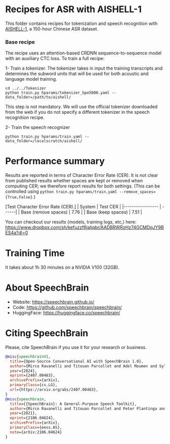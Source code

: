 # Recipes for ASR with AISHELL-1
This folder contains recipes for tokenization and speech recognition with [AISHELL-1](https://www.openslr.org/33/), a 150-hour Chinese ASR dataset.

### Base recipe
The recipe uses an attention-based CRDNN sequence-to-sequence model with an auxiliary CTC loss.
To train a full recipe:

1- Train a tokenizer. The tokenizer takes in input the training transcripts and determines the subword units that will be used for both acoustic and language model training.

```
cd ../../Tokenizer
python train.py hparams/tokenizer_bpe5000.yaml --data_folder=/path/to/aishell/
```
This step is not mandatory. We will use the official tokenizer downloaded from the web if you do not
specify a different tokenizer in the speech recognition recipe.

2- Train the speech recognizer
```
python train.py hparams/train.yaml --data_folder=/localscratch/aishell/
```

# Performance summary
Results are reported in terms of Character Error Rate (CER). It is not clear from published results whether spaces are kept or removed when computing CER; we therefore report results for both settings. (This can be controlled using `python train.py hparams/train.yaml --remove_spaces={True,False}`.)

[Test Character Error Rate (CER).]
| System | Test CER |
|----------------- | ------|
| Base (remove spaces) | 7.76 |
| Base (keep spaces) | 7.51 |

You can checkout our results (models, training logs, etc,) here:
https://www.dropbox.com/sh/kefuzzf6jaljqbr/AADBRWRzHz74GCMDqJY9BES4a?dl=0

# Training Time
It takes about 1h 30 minutes on a NVIDIA V100 (32GB).

# **About SpeechBrain**
- Website: https://speechbrain.github.io/
- Code: https://github.com/speechbrain/speechbrain/
- HuggingFace: https://huggingface.co/speechbrain/


# **Citing SpeechBrain**
Please, cite SpeechBrain if you use it for your research or business.

```bibtex
@misc{speechbrainV1,
  title={Open-Source Conversational AI with SpeechBrain 1.0},
  author={Mirco Ravanelli and Titouan Parcollet and Adel Moumen and Sylvain de Langen and Cem Subakan and Peter Plantinga and Yingzhi Wang and Pooneh Mousavi and Luca Della Libera and Artem Ploujnikov and Francesco Paissan and Davide Borra and Salah Zaiem and Zeyu Zhao and Shucong Zhang and Georgios Karakasidis and Sung-Lin Yeh and Pierre Champion and Aku Rouhe and Rudolf Braun and Florian Mai and Juan Zuluaga-Gomez and Seyed Mahed Mousavi and Andreas Nautsch and Xuechen Liu and Sangeet Sagar and Jarod Duret and Salima Mdhaffar and Gaelle Laperriere and Mickael Rouvier and Renato De Mori and Yannick Esteve},
  year={2024},
  eprint={2407.00463},
  archivePrefix={arXiv},
  primaryClass={cs.LG},
  url={https://arxiv.org/abs/2407.00463},
}
@misc{speechbrain,
  title={{SpeechBrain}: A General-Purpose Speech Toolkit},
  author={Mirco Ravanelli and Titouan Parcollet and Peter Plantinga and Aku Rouhe and Samuele Cornell and Loren Lugosch and Cem Subakan and Nauman Dawalatabad and Abdelwahab Heba and Jianyuan Zhong and Ju-Chieh Chou and Sung-Lin Yeh and Szu-Wei Fu and Chien-Feng Liao and Elena Rastorgueva and François Grondin and William Aris and Hwidong Na and Yan Gao and Renato De Mori and Yoshua Bengio},
  year={2021},
  eprint={2106.04624},
  archivePrefix={arXiv},
  primaryClass={eess.AS},
  note={arXiv:2106.04624}
}
```